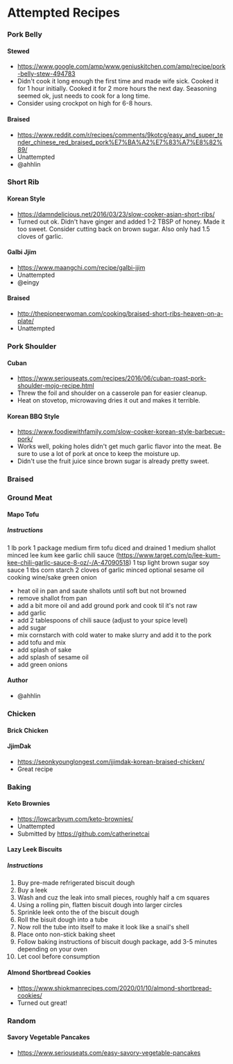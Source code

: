 # Attempted Recipes

### Pork Belly
#### Stewed
* https://www.google.com/amp/www.geniuskitchen.com/amp/recipe/pork-belly-stew-494783
* Didn't cook it long enough the first time and made wife sick. Cooked it for 1 hour initially. Cooked it for 2 more hours the next day. Seasoning seemed ok, just needs to cook for a long time.
* Consider using crockpot on high for 6-8 hours.

#### Braised
* https://www.reddit.com/r/recipes/comments/9kotcg/easy_and_super_tender_chinese_red_braised_pork%E7%BA%A2%E7%83%A7%E8%82%89/
* Unattempted
* @ahhlin

### Short Rib
#### Korean Style
* https://damndelicious.net/2016/03/23/slow-cooker-asian-short-ribs/
* Turned out ok. Didn't have ginger and added 1-2 TBSP of honey. Made it too sweet. Consider cutting back on brown sugar. Also only had 1.5 cloves of garlic.

#### Galbi Jjim
* https://www.maangchi.com/recipe/galbi-jjim
* Unattempted
* @eingy

#### Braised
* http://thepioneerwoman.com/cooking/braised-short-ribs-heaven-on-a-plate/
* Unattempted

### Pork Shoulder
#### Cuban
* https://www.seriouseats.com/recipes/2016/06/cuban-roast-pork-shoulder-mojo-recipe.html
* Threw the foil and shoulder on a casserole pan for easier cleanup.
* Heat on stovetop, microwaving dries it out and makes it terrible.

#### Korean BBQ Style
* https://www.foodiewithfamily.com/slow-cooker-korean-style-barbecue-pork/
* Works well, poking holes didn't get much garlic flavor into the meat. Be sure to use a lot of pork at once to keep the moisture up.
* Didn't use the fruit juice since brown sugar is already pretty sweet.

### Braised


### Ground Meat
#### Mapo Tofu
##### Instructions
1 lb pork
1 package medium firm tofu diced and drained
1 medium shallot minced
lee kum kee garlic chili sauce (https://www.target.com/p/lee-kum-kee-chili-garlic-sauce-8-oz/-/A-47090518)
1 tsp light brown sugar
soy sauce
1 tbs corn starch
2 cloves of garlic minced
optional
sesame oil
cooking wine/sake
green onion
* heat oil in pan and saute shallots until soft but not browned
* remove shallot from pan
* add a bit more oil and add ground pork and cook til it's not raw
* add garlic
* add 2 tablespoons of chili sauce (adjust to your spice level)
* add sugar
* mix cornstarch with cold water to make slurry and add it to the pork
* add tofu and mix
* add splash of sake
* add splash of sesame oil
* add green onions
#### Author
* @ahhlin

### Chicken
#### Brick Chicken

#### JjimDak
* https://seonkyounglongest.com/jjimdak-korean-braised-chicken/
* Great recipe

### Baking
#### Keto Brownies
* https://lowcarbyum.com/keto-brownies/
* Unattempted
* Submitted by https://github.com/catherinetcai

#### Lazy Leek Biscuits
##### Instructions
1. Buy pre-made refrigerated biscuit dough
2. Buy a leek
3. Wash and cuz the leak into small pieces, roughly half a cm squares
4. Using a rolling pin, flatten biscuit dough into larger circles
5. Sprinkle leek onto the of the biscuit dough
6. Roll the bisuit dough into a tube
7. Now roll the tube into itself to make it look like a snail's shell
8. Place onto non-stick baking sheet
9. Follow baking instructions of biscuit dough package, add 3-5 minutes depending on your oven
10. Let cool before consumption

#### Almond Shortbread Cookies
* https://www.shiokmanrecipes.com/2020/01/10/almond-shortbread-cookies/
* Turned out great!

### Random
#### Savory Vegetable Pancakes
* https://www.seriouseats.com/easy-savory-vegetable-pancakes
